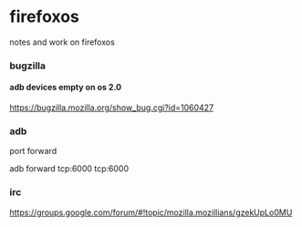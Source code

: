 firefoxos
=========

notes and work on firefoxos

### bugzilla

#### adb devices empty on os 2.0

https://bugzilla.mozilla.org/show_bug.cgi?id=1060427

### adb

port forward

adb forward tcp:6000 tcp:6000

### irc

https://groups.google.com/forum/#!topic/mozilla.mozillians/gzekUpLo0MU

